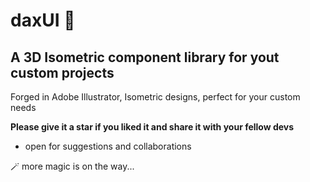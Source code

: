 # daxUI 🤟

## A 3D Isometric component library for yout custom projects

Forged in Adobe Illustrator, Isometric designs, perfect for your custom needs

**Please give it a star if you liked it and share it with your fellow devs**

- open for suggestions and collaborations

🪄 more magic is on the way...
